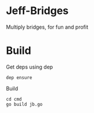 # Jeff-Bridges

Multiply bridges, for fun and profit

# Build

Get deps using dep

    dep ensure

Build

    cd cmd
    go build jb.go
